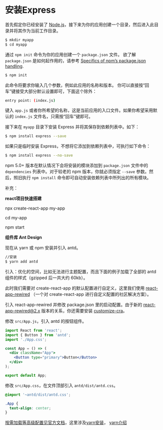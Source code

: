 # 安装Express

首先假定你已经安装了 [Node.js](https://nodejs.org/)，接下来为你的应用创建一个目录，然后进入此目录并将其作为当前工作目录。

```sh
$ mkdir myapp
$ cd myapp
```

通过 `npm init` 命令为你的应用创建一个 `package.json` 文件。 欲了解 `package.json` 是如何起作用的，请参考 [Specifics of npm’s package.json handling](https://docs.npmjs.com/files/package.json).

```sh
$ npm init
```

此命令将要求你输入几个参数，例如此应用的名称和版本。 你可以直接按“回车”键接受大部分默认设置即可，下面这个除外：

```sh
entry point: (index.js)
```

键入 `app.js` 或者你所希望的名称，这是当前应用的入口文件。如果你希望采用默认的 `index.js` 文件名，只需按“回车”键即可。

接下来在 `myapp` 目录下安装 Express 并将其保存到依赖列表中。如下：

```sh
$ npm install express --save
```

如果只是临时安装 Express，不想将它添加到依赖列表中，可执行如下命令：

```sh
$ npm install express --no-save
```

npm 5.0+ 版本在默认情况下会将安装的模块添加到 `package.json` 文件中的 `dependencies` 列表中。对于较老的 npm 版本，你就必须指定 `--save` 参数。然后，照旧执行 `npm install` 命令即可自动安装依赖列表中所列出的所有模块。





补充：

**react项目快速搭建**

npx  create-react-app  my-app

cd my-app

npm start



**组件库 Ant Design**

现在从 yarn 或 npm 安装并引入 antd。

```bash
//安装
$ yarn add antd
```



引入：优化的空间，比如无法进行主题配置，而且下面的例子加载了全部的 antd 组件的样式（gzipped 后一共大约 60kb）。

此时我们需要对 create-react-app 的默认配置进行自定义，这里我们使用 [react-app-rewired](https://github.com/timarney/react-app-rewired) （一个对 create-react-app 进行自定义配置的社区解决方案）。

引入 react-app-rewired 并修改 package.json 里的启动配置。由于新的 [react-app-rewired@2.x](https://github.com/timarney/react-app-rewired#alternatives) 版本的关系，你还需要安装 [customize-cra](https://github.com/arackaf/customize-cra)。



修改 `src/App.js`，引入 antd 的按钮组件。

```jsx
import React from 'react';
import { Button } from 'antd';
import './App.css';

const App = () => (
  <div className="App">
    <Button type="primary">Button</Button>
  </div>
);

export default App;
```

修改 `src/App.css`，在文件顶部引入 `antd/dist/antd.css`。

```css
@import '~antd/dist/antd.css';

.App {
  text-align: center;
}
```

[按需加载等高级配置见官方文档](https://ant.design/docs/react/use-with-create-react-app-cn)，这里涉及[yarn安装](https://www.jianshu.com/p/4f4144b3751b)， [yarn介绍](https://neveryu.github.io/2018/07/20/yarn/)